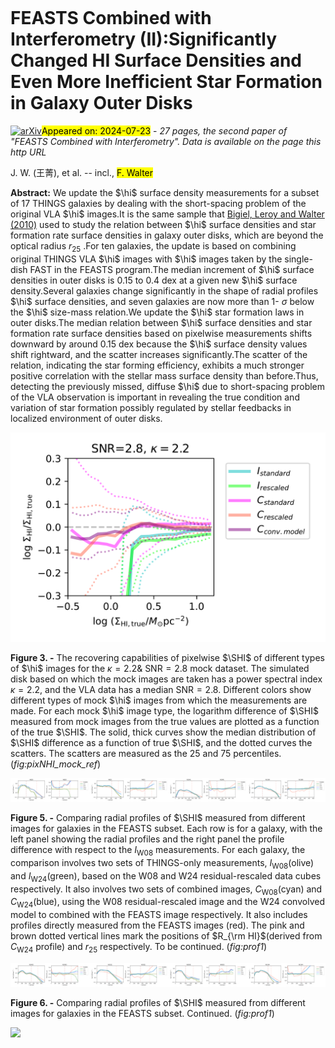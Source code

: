 <div class="macros" style="visibility:hidden;">
$\newcommand{\ensuremath}{}$
$\newcommand{\xspace}{}$
$\newcommand{\object}[1]{\texttt{#1}}$
$\newcommand{\farcs}{{.}''}$
$\newcommand{\farcm}{{.}'}$
$\newcommand{\arcsec}{''}$
$\newcommand{\arcmin}{'}$
$\newcommand{\ion}[2]{#1#2}$
$\newcommand{\textsc}[1]{\textrm{#1}}$
$\newcommand{\hl}[1]{\textrm{#1}}$
$\newcommand{\footnote}[1]{}$
$\newcommand{\hi}{{\rm H}{\textsc i}}$
$\newcommand{\angstrom}{\text{\normalfontÅ}}$
$\newcommand{◦ee}{\ensuremath{\text{\textdegree}}}$
$\newcommand{\jyb}{\rm{Jy~beam^{-1} }}$
$\newcommand{\jykms}{\rm{Jy~km~s^{-1} }}$
$\newcommand{\jybkms}{\rm{Jy~beam^{-1}~km~s^{-1} }}$
$\newcommand{\mjybi}{\rm{mJy~beam_{i}^{-1} }}$
$\newcommand{\mjyb}{\rm{mJy~beam^{-1} }}$
$\newcommand{\mjybs}{\rm{mJy~beam_{s}^{-1} }}$
$\newcommand{\jybs}{\rm{Jy~beam_{s}^{-1} }}$
$\newcommand{\mjybkms}{\rm{mJy~beam^{-1}~km~s^{-1} }}$
$\newcommand{\kms}{\rm{km~s^{-1} }}$
$\newcommand{\cmsq}{\rm{ cm^{-2} } }$
$\newcommand{\NHI}{N_{\rm HI}}$
$\newcommand{\Msun}{\rm{M_{\odot}}}$
$\newcommand{\Msunyr}{\rm{M_{\odot}} ~{\rm yr}^{-1} }$
$\newcommand{\Msunyrkpcsq}{\rm{M_{\odot}} ~{\rm yr}^{-1}~{\rm kpc}^{-2} }$
$\newcommand{\Msunpcsq}{\rm{M_{\odot}} ~{\rm pc}^{-2}}$
$\newcommand{\SHI}{\Sigma_{\rm HI}}$
$\newcommand{\Ssfr}{\Sigma_{\rm SFR}}$
$\newcommand{\Sst}{\Sigma_*}$</div>



<div id="title">

#  FEASTS Combined with Interferometry (II):Significantly Changed HI Surface Densities and Even More Inefficient Star Formation in Galaxy Outer Disks

</div>
<div id="comments">

[![arXiv](https://img.shields.io/badge/arXiv-2407.15572-b31b1b.svg)](https://arxiv.org/abs/2407.15572)<mark>Appeared on: 2024-07-23</mark> -  _27 pages, the second paper of "FEASTS Combined with Interferometry". Data is available on the page this http URL_

</div>
<div id="authors">

J. W. (王菁), et al. -- incl., <mark>F. Walter</mark>

</div>
<div id="abstract">

**Abstract:** We update the $\hi$ surface density measurements for a subset of 17 THINGS galaxies by dealing with the short-spacing problem of the original VLA $\hi$ images.It is the same sample that [Bigiel, Leroy and Walter (2010)]() used to study the relation between $\hi$ surface densities and star formation rate surface densities in galaxy outer disks, which are beyond the optical radius $r_{25}$ .For ten galaxies, the update is based on combining original THINGS VLA $\hi$ images with $\hi$ images taken by the single-dish FAST in the FEASTS program.The median increment of $\hi$ surface densities in outer disks is 0.15 to 0.4 dex at a given new $\hi$ surface density.Several galaxies change significantly in the shape of radial profiles $\hi$ surface densities, and seven galaxies are now more than 1- $\sigma$ below the $\hi$ size-mass relation.We update the $\hi$ star formation laws in outer disks.The median relation between $\hi$ surface densities and star formation rate surface densities based on pixelwise measurements shifts downward by around 0.15 dex because the $\hi$ surface density values shift rightward, and the scatter increases significantly.The scatter of the relation, indicating the star forming efficiency, exhibits a much stronger positive correlation with the stellar mass surface density than before.Thus, detecting the previously missed, diffuse $\hi$ due to short-spacing problem of the VLA observation is important in revealing the true condition and variation of star formation possibly regulated by stellar feedbacks in localized environment of outer disks.

</div>

<div id="div_fig1">

<img src="tmp_2407.15572/./pdisk2d2_dif_NHI_ref.png" alt="Fig3" width="100%"/>

**Figure 3. -** 
The recovering capabilities of pixelwise $\SHI$ of different types of $\hi$ images for the $\kappa=2.2$\& SNR$=2.8$ mock dataset.
The simulated disk based on which the mock images are taken has a power spectral index $\kappa=2.2$, and the VLA data has a median SNR$=2.8$.
Different colors show different types of mock $\hi$ images from which the measurements are made.
For each mock $\hi$ image type, the logarithm difference of $\SHI$ measured from mock images from the true values are plotted as a function of the true $\SHI$.
The solid, thick curves show the median distribution of $\SHI$ difference as a function of true $\SHI$, and the dotted curves the scatters.
The scatters are measured as the 25 and 75 percentiles.
  (*fig:pixNHI_mock_ref*)

</div>
<div id="div_fig2">

<img src="tmp_2407.15572/./628_NHI_prof.png" alt="Fig5.1" width="25%"/><img src="tmp_2407.15572/./925_NHI_prof.png" alt="Fig5.2" width="25%"/><img src="tmp_2407.15572/./2841_NHI_prof.png" alt="Fig5.3" width="25%"/><img src="tmp_2407.15572/./3198_NHI_prof.png" alt="Fig5.4" width="25%"/>

**Figure 5. -**  Comparing radial profiles of $\SHI$ measured from different images for galaxies in the FEASTS subset.
Each row is for a galaxy, with the left panel showing the radial profiles and the right panel the profile difference with respect to the $I_\text{W08}$ measurements.
For each galaxy, the comparison involves two sets of THINGS-only measurements, $I_\text{W08}$(olive) and $I_\text{W24}$(green), based on the W08 and W24 residual-rescaled data cubes respectively.
It also involves two sets of combined images, $C_\text{W08}$(cyan) and $C_\text{W24}$(blue), using the W08 residual-rescaled image and the W24 convolved model to combined with the FEASTS image respectively.
It also includes profiles directly measured from the FEASTS images (red).
The pink and brown dotted vertical lines mark the positions of $R_{\rm HI}$(derived from $C_\text{W24}$ profile) and $r_{25}$ respectively.
To be continued.
 (*fig:prof1*)

</div>
<div id="div_fig3">

<img src="tmp_2407.15572/./2903_NHI_prof.png" alt="Fig6.1" width="25%"/><img src="tmp_2407.15572/./3521_NHI_prof.png" alt="Fig6.2" width="25%"/><img src="tmp_2407.15572/./5055_NHI_prof.png" alt="Fig6.3" width="25%"/><img src="tmp_2407.15572/./5194_NHI_prof.png" alt="Fig6.4" width="25%"/>

**Figure 6. -** Comparing radial profiles of $\SHI$ measured from different images for galaxies in the FEASTS subset.
Continued.   (*fig:prof1*)

</div><div id="qrcode"><img src=https://api.qrserver.com/v1/create-qr-code/?size=100x100&data="https://arxiv.org/abs/2407.15572"></div>